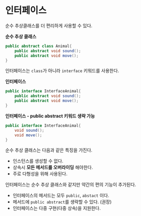 # 인터페이스
순수 추상클래스를 더 편리하게 사용할 수 있다. 

**순수 추상 클래스**  
```java
public abstract class Animal{
    public abstract void sound();
    public abstract void move();
}
```

인터페이스는 `class`가 아니라 `interface` 키워드를 사용한다.

**인터페이스**  
```java
public interface InterfaceAnimal{
    public abstract void sound();
    public abstract void move();
}
```

**인터페이스 - public abstract 키워드 생략 가능**  
```java
public interface InterfaceAnimal{
    void sound();
    void move();
}
```

순수 추상 클래스는 다음과 같은 특징을 가진다.
- 인스턴스를 생성할 수 없다.
- 상속시 **모든 메서드를 오버라이딩** 해야한다.
- 주로 다형성을 위해 사용된다.

인터페이스는 순수 추상 클래스와 같지만 약간의 편의 기능이 추가된다.
- 인터페이스의 메서드는 모두 `public`, `abstact` 이다.
- 메서드에 `public abstract`를 생략할 수 있다. (권장)
- 인터페이스는 다중 구현(다중 상속)을 지원한다.
